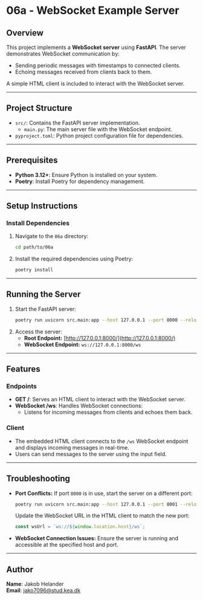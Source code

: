 # 06a - WebSocket Example Server

## Overview
This project implements a **WebSocket server** using **FastAPI**. The server demonstrates WebSocket communication by:
- Sending periodic messages with timestamps to connected clients.
- Echoing messages received from clients back to them.

A simple HTML client is included to interact with the WebSocket server.

---

## Project Structure
- `src/`: Contains the FastAPI server implementation.
    - `main.py`: The main server file with the WebSocket endpoint.
- `pyproject.toml`: Python project configuration file for dependencies.

---

## Prerequisites
- **Python 3.12+**: Ensure Python is installed on your system.
- **Poetry**: Install Poetry for dependency management.

---

## Setup Instructions

### Install Dependencies
1. Navigate to the `06a` directory:
    ```bash
    cd path/to/06a
    ```
2. Install the required dependencies using Poetry:
    ```bash
    poetry install
    ```

---

## Running the Server
1. Start the FastAPI server:
    ```bash
    poetry run uvicorn src.main:app --host 127.0.0.1 --port 8000 --reload
    ```
2. Access the server:
    - **Root Endpoint:** [http://127.0.0.1:8000/](http://127.0.0.1:8000/)
    - **WebSocket Endpoint:** `ws://127.0.0.1:8000/ws`

---

## Features

### Endpoints
- **GET /**: Serves an HTML client to interact with the WebSocket server.
- **WebSocket /ws**: Handles WebSocket connections:
    - Listens for incoming messages from clients and echoes them back.
  

### Client
- The embedded HTML client connects to the `/ws` WebSocket endpoint and displays incoming messages in real-time.
- Users can send messages to the server using the input field.

---

## Troubleshooting
- **Port Conflicts:** If port `8000` is in use, start the server on a different port:
    ```bash
    poetry run uvicorn src.main:app --host 127.0.0.1 --port 8001 --reload
    ```
    Update the WebSocket URL in the HTML client to match the new port:
    ```javascript
    const wsUrl = `ws://${window.location.host}/ws`;
    ```

- **WebSocket Connection Issues:** Ensure the server is running and accessible at the specified host and port.

---

## Author
**Name**: Jakob Helander  
**Email**: jako7096@stud.kea.dk